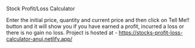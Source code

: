 Stock Profit/Loss Calculator

Enter the initial price, quantity and current price and then click on Tell Me!! button
and it will show you if you have earned a profit, incurred a loss or there is no gain no loss.
Project is hosted at - https://stocks-profit-loss-calculator-anuj.netlify.app/
